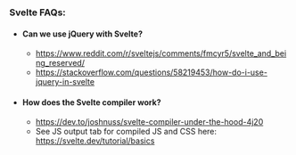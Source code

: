### Svelte FAQs:

- #### Can we use jQuery with Svelte?
  - https://www.reddit.com/r/sveltejs/comments/fmcyr5/svelte_and_being_reserved/
  - https://stackoverflow.com/questions/58219453/how-do-i-use-jquery-in-svelte

- #### How does the Svelte compiler work?
  - https://dev.to/joshnuss/svelte-compiler-under-the-hood-4j20
  - See JS output tab for compiled JS and CSS here: https://svelte.dev/tutorial/basics
